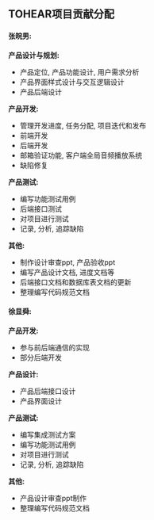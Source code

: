 ## TOHEAR项目贡献分配

#### 张皖男:

**产品设计与规划:**

- 产品定位, 产品功能设计, 用户需求分析
- 产品界面样式设计与交互逻辑设计
- 产品后端设计

**产品开发:**

- 管理开发进度, 任务分配, 项目迭代和发布
- 前端开发
- 后端开发
- 邮箱验证功能, 客户端全局音频播放系统
- 缺陷修复

**产品测试:**

- 编写功能测试用例
- 后端接口测试
- 对项目进行测试
- 记录, 分析, 追踪缺陷

**其他:**

- 制作设计审查ppt, 产品验收ppt
- 编写产品设计文档, 进度文档等
- 后端接口文档和数据库表文档的更新
- 整理编写代码规范文档



#### 徐显舜:

**产品开发:**

- 参与前后端通信的实现
- 部分后端开发

**产品设计:**

- 产品后端接口设计
- 产品界面设计

**产品测试:**

- 编写集成测试方案
- 编写功能测试用例
- 对项目进行测试
- 记录, 分析, 追踪缺陷

**其他:**

- 产品设计审查ppt制作
- 整理编写代码规范文档







